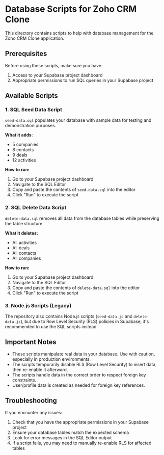 # Database Scripts for Zoho CRM Clone

This directory contains scripts to help with database management for the Zoho CRM Clone application.

## Prerequisites

Before using these scripts, make sure you have:

1. Access to your Supabase project dashboard
2. Appropriate permissions to run SQL queries in your Supabase project

## Available Scripts

### 1. SQL Seed Data Script

`seed-data.sql` populates your database with sample data for testing and demonstration purposes.

**What it adds:**
- 5 companies
- 8 contacts
- 9 deals
- 12 activities

**How to run:**

1. Go to your Supabase project dashboard
2. Navigate to the SQL Editor
3. Copy and paste the contents of `seed-data.sql` into the editor
4. Click "Run" to execute the script

### 2. SQL Delete Data Script

`delete-data.sql` removes all data from the database tables while preserving the table structure.

**What it deletes:**
- All activities
- All deals
- All contacts
- All companies

**How to run:**

1. Go to your Supabase project dashboard
2. Navigate to the SQL Editor
3. Copy and paste the contents of `delete-data.sql` into the editor
4. Click "Run" to execute the script

### 3. Node.js Scripts (Legacy)

The repository also contains Node.js scripts (`seed-data.js` and `delete-data.js`), but due to Row Level Security (RLS) policies in Supabase, it's recommended to use the SQL scripts instead.

## Important Notes

- These scripts manipulate real data in your database. Use with caution, especially in production environments.
- The scripts temporarily disable RLS (Row Level Security) to insert data, then re-enable it afterward.
- The scripts handle data in the correct order to respect foreign key constraints.
- User/profile data is created as needed for foreign key references.

## Troubleshooting

If you encounter any issues:

1. Check that you have the appropriate permissions in your Supabase project
2. Ensure your database tables match the expected schema
3. Look for error messages in the SQL Editor output
4. If a script fails, you may need to manually re-enable RLS for affected tables